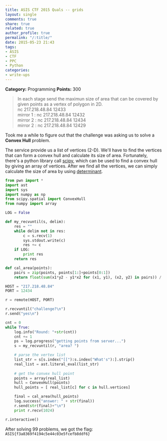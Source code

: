 ```yaml
---
title: ASIS CTF 2015 Quals -- grids
layout: single
comments: true
share: true
related: true
author_profile: true
permalink: "/:title/"
date: 2015-05-23 21:43
tags:
- ASIS
- CTF
- PPC
- Python
categories:
- write-ups
---
```


**Category:** Programming
**Points:** 300

> In each stage send the maximun size of area that can be covered by given points as a vertex of polygon in 2D.  
> nc 217.218.48.84 12433  
> mirror 1 : nc 217.218.48.84 12432  
> mirror 2 : nc 217.218.48.84 12434  
> mirror 2 : nc 217.218.48.84 12429

<!-- more -->

Took me a while to figure out that the challenge was asking us to solve a **Convex Hull** problem.

The service provide us a list of vertices (2-D). We'll have to find the vertices that can form a convex hull and calculate its size of area. Fortunately, there's a python library call [scipy](http://docs.scipy.org/doc/scipy-dev/reference/generated/scipy.spatial.ConvexHull.html), which can be used to find a convex hull by giving an array of vertices. After we find all the vertices, we can simply calculate the size of area by using [determinant](http://en.wikipedia.org/wiki/Determinant).

```python
from pwn import *
import ast
import sys
import numpy as np
from scipy.spatial import ConvexHull
from numpy import array

LOG = False

def my_recvuntil(s, delim):
    res = ""
    while delim not in res:
        c = s.recv(1)
        sys.stdout.write(c)
        res += c
    if LOG:
        print res
    return res

def cal_area(points):
    pairs = zip(points, points[1:]+points[0:1])
    return float(sum(x1*y2 - y1*x2 for (x1, y1), (x2, y2) in pairs)) / 2.0

HOST = "217.218.48.84"
PORT = 12434

r = remote(HOST, PORT)

r.recvuntil("challenge?\n")
r.send("yes\n")

cnt = 0
while True:
    log.info("Round: "+str(cnt))
    cnt += 1
    ps = log.progress("getting points from server...")
    s = my_recvuntil(r, "area? ")

    # parse the vertex list
    list_str = s[s.index("[["):s.index("What's"):].strip()
    real_list = ast.literal_eval(list_str)
    
    # get the convex hull point
    points = array(real_list)
    hull = ConvexHull(points)
    hull_points = [ real_list[c] for c in hull.vertices]

    final = cal_area(hull_points)
    log.success("answer: " + str(final))
    r.send(str(final)+"\n")
    print r.recv(1024)

r.interactive()

```

After solving 99 problems, we got the flag: `ASIS{f3a8369f4194c5e44c03e5fcefb8ddf6}`